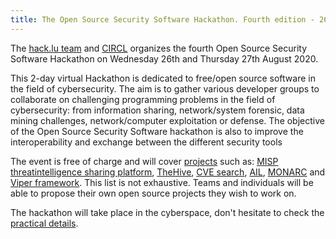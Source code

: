 ```yaml
---
title: The Open Source Security Software Hackathon. Fourth edition - 26-27 August 2020
---
```


The [hack.lu team](http://hack.lu) and [CIRCL](https://www.circl.lu/) organizes the fourth Open Source Security Software Hackathon on Wednesday 26th and Thursday 27th August 2020.

This 2-day virtual Hackathon is dedicated to free/open source software in the field of cybersecurity. The aim is to gather various developer groups to collaborate on challenging programming problems in the field of cybersecurity: from information sharing, network/system forensic, data mining challenges, network/computer exploitation or defense. The objective of
the Open Source Security Software hackathon is also to improve the interoperability and exchange between the different security tools

The event is free of charge and will cover [projects](/team/) such as: [MISP threatintelligence sharing platform](https://www.misp-project.org/), [TheHive](https://thehive-project.org/), [CVE search](https://www.cve-search.org/), [AIL](https://github.com/CIRCL/AIL-framework), [MONARC](http://monarc.lu/) and [Viper framework](https://github.com/viper-framework/viper). This list is not exhaustive. Teams and individuals will be able to propose their own open source projects they wish to work on.

The hackathon will take place in the cyberspace, don't hesitate to check the [practical details](/practical/).

